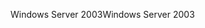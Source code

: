 <span data-ttu-id="48301-101">Windows Server 2003</span><span class="sxs-lookup"><span data-stu-id="48301-101">Windows Server 2003</span></span>